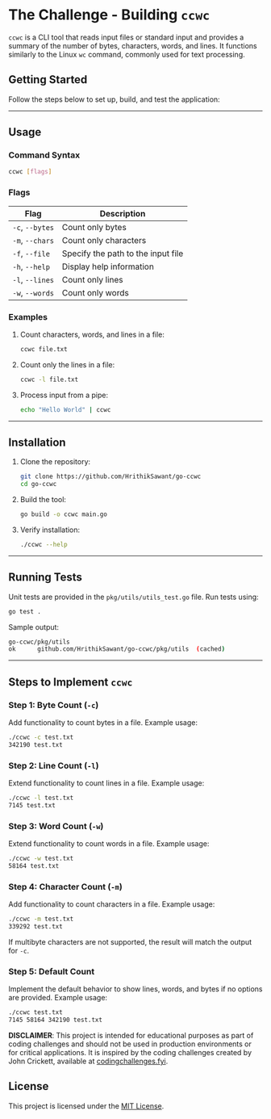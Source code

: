 # The Challenge - Building `ccwc`

`ccwc` is a CLI tool that reads input files or standard input and provides a summary of the number of bytes, characters, words, and lines. It functions similarly to the Linux `wc` command, commonly used for text processing.



## Getting Started

Follow the steps below to set up, build, and test the application:


---

## Usage

### Command Syntax
```bash
ccwc [flags]
```

### Flags

| Flag                 | Description                            |
|----------------------|----------------------------------------|
| `-c`, `--bytes`      | Count only bytes                      |
| `-m`, `--chars`      | Count only characters                 |
| `-f`, `--file`       | Specify the path to the input file     |
| `-h`, `--help`       | Display help information              |
| `-l`, `--lines`      | Count only lines                      |
| `-w`, `--words`      | Count only words                      |

### Examples

1. Count characters, words, and lines in a file:
   ```bash
   ccwc file.txt
   ```

2. Count only the lines in a file:
   ```bash
   ccwc -l file.txt
   ```

3. Process input from a pipe:
   ```bash
   echo "Hello World" | ccwc
   ```

---

## Installation

1. Clone the repository:
   ```bash
   git clone https://github.com/HrithikSawant/go-ccwc
   cd go-ccwc
   ```

2. Build the tool:
   ```bash
   go build -o ccwc main.go
   ```

3. Verify installation:
   ```bash
   ./ccwc --help
   ```

---

## Running Tests

Unit tests are provided in the `pkg/utils/utils_test.go` file. Run tests using:
```bash
go test .
```

Sample output:
```bash
go-ccwc/pkg/utils
ok  	github.com/HrithikSawant/go-ccwc/pkg/utils	(cached)
```

---


## Steps to Implement `ccwc`

### Step 1: Byte Count (`-c`)
Add functionality to count bytes in a file. Example usage:
```bash
./ccwc -c test.txt
342190 test.txt
```

### Step 2: Line Count (`-l`)
Extend functionality to count lines in a file. Example usage:
```bash
./ccwc -l test.txt
7145 test.txt
```

### Step 3: Word Count (`-w`)
Extend functionality to count words in a file. Example usage:
```bash
./ccwc -w test.txt
58164 test.txt
```

### Step 4: Character Count (`-m`)
Add functionality to count characters in a file. Example usage:
```bash
./ccwc -m test.txt
339292 test.txt
```

If multibyte characters are not supported, the result will match the output for `-c`.

### Step 5: Default Count
Implement the default behavior to show lines, words, and bytes if no options are provided. Example usage:
```bash
./ccwc test.txt
7145 58164 342190 test.txt
```


**DISCLAIMER**: This project is intended for educational purposes as part of coding challenges and should not be used in production environments or for critical applications. It is inspired by the coding challenges created by John Crickett, available at [codingchallenges.fyi](https://codingchallenges.fyi/challenges/challenge-wc).


## License

This project is licensed under the [MIT License](LICENSE).
